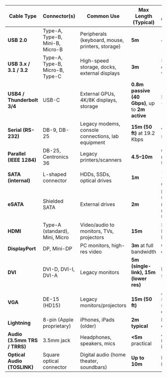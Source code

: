 | Cable Type                   | Connector(s)                    | Common Use                                        | Max Length (Typical)                            | Notes / Characteristics                         |
| ---------------------------- | ------------------------------- | ------------------------------------------------- | ----------------------------------------------- | ----------------------------------------------- |
| **USB 2.0**                  | Type-A, Type-B, Mini-B, Micro-B | Peripherals (keyboard, mouse, printers, storage)  | **5m**                                          | 480 Mbps                                        |
| **USB 3.x / 3.1 / 3.2**      | Type-A, Type-B, Micro-B, Type-C | High-speed storage, docks, external displays      | **3m**                                          | 5–20 Gbps depending on version                  |
| **USB4 / Thunderbolt 3/4**   | USB-C                           | External GPUs, 4K/8K displays, storage            | **0.8m passive (40 Gbps)**, up to **2m active** | Supports PCIe + DisplayPort                     |
| **Serial (RS-232)**          | DB-9, DB-25                     | Legacy modems, console connections, lab equipment | **15m (50 ft)** at 19.2 Kbps                    | Very low speed, legacy                          |
| **Parallel (IEEE 1284)**     | DB-25, Centronics 36            | Legacy printers/scanners                          | **4.5–10m**                                     | Outdated, replaced by USB                       |
| **SATA (internal)**          | L-shaped connector              | HDDs, SSDs, optical drives                        | **1m**                                          | 1.5–6 Gbps (depends on gen)                     |
| **eSATA**                    | Shielded SATA                   | External drives                                   | **2m**                                          | Faster than USB 2.0, mostly replaced by USB 3.x |
| **HDMI**                     | Type-A (standard), Mini, Micro  | Video/audio to monitors, TVs, projectors          | **15m**                                         | Supports HDCP, ARC, Ethernet                    |
| **DisplayPort**              | DP, Mini-DP                     | PC monitors, high-res video                       | **3m** at full bandwidth                        | Can daisy-chain displays                        |
| **DVI**                      | DVI-D, DVI-I, DVI-A             | Legacy monitors                                   | **5m (single-link), 15m (lower res)**           | Digital + analog support                        |
| **VGA**                      | DE-15 (HD15)                    | Legacy monitors/projectors                        | **15m (50 ft)**                                 | Analog only, subject to signal degradation      |
| **Lightning**                | 8-pin (Apple proprietary)       | iPhones, iPads (older)                            | **2m typical**                                  | Being phased out by USB-C                       |
| **Audio (3.5mm TRS / TRRS)** | 3.5mm jack                      | Headphones, speakers, mics                        | **<5m** practical                               | Analog audio, may carry mic input               |
| **Optical Audio (TOSLINK)**  | Square optical connector        | Digital audio (home theater, soundbars)           | **Up to 10m**                                   | Fiber optic, immune to EMI                      |
